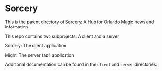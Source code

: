 Sorcery
=================

This is the parent directory of Sorcery: A Hub for Orlando Magic news and information

This repo contains two subprojects: A client and a server

Sorcery: The client application

Might: The server (api) application

Additional documentation can be found in the `client` and `server` directories.

